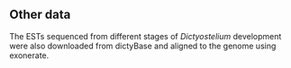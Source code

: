 Other data
----------

The ESTs sequenced from different stages of *Dictyostelium* development
were also downloaded from dictyBase and aligned to the genome using
exonerate.
